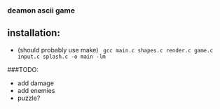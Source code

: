 ### deamon ascii game

## installation:
* (should probably use make)
``` gcc main.c shapes.c render.c game.c input.c splash.c -o main -lm```

###TODO:
* add damage
* add enemies
* puzzle?
